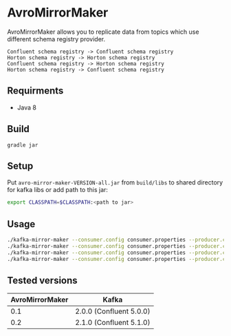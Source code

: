 # AvroMirrorMaker
AvroMirrorMaker allows you to replicate data from topics which use different schema registry provider.

```text
Confluent schema registry -> Confluent schema registry
Horton schema registry -> Horton schema registry
Confluent schema registry -> Horton schema registry
Horton schema registry -> Confluent schema registry
```

## Requirments
 - Java 8

## Build
`gradle jar`

## Setup
Put `avro-mirror-maker-VERSION-all.jar` from `build/libs` to shared directory for kafka libs or add path to this jar:

```bash
export CLASSPATH=$CLASSPATH:<path to jar>
```

## Usage
```bash
./kafka-mirror-maker --consumer.config consumer.properties --producer.config producer.properties --message.handler avro.mirrormaker.ConfluentToHortonHandler --message.handler.args http://confluent:port,http://horton:port
./kafka-mirror-maker --consumer.config consumer.properties --producer.config producer.properties --message.handler avro.mirrormaker.HortonToConfluentHandler --message.handler.args http://horton:port,http://confluent:port
./kafka-mirror-maker --consumer.config consumer.properties --producer.config producer.properties --message.handler avro.mirrormaker.ConfluentToConfluentHandler --message.handler.args http://confluent1:port,http://confluent2:port
./kafka-mirror-maker --consumer.config consumer.properties --producer.config producer.properties --message.handler avro.mirrormaker.HortonToHortonHandler --message.handler.args http://horton1:port,http://horton2:port
```

## Tested versions
|AvroMirrorMaker       | Kafka   | 
|----------------|--------|
| 0.1 | 2.0.0 (Confluent 5.0.0)   |
| 0.2 | 2.1.0 (Confluent 5.1.0)   |